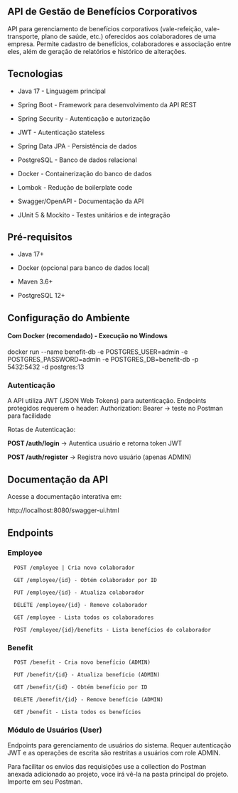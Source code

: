 
## API de Gestão de Benefícios Corporativos
API para gerenciamento de benefícios corporativos (vale-refeição, vale-transporte, plano de saúde, etc.) oferecidos aos colaboradores de uma empresa. Permite cadastro de benefícios, colaboradores e associação entre eles, além de geração de relatórios e histórico de alterações.
## Tecnologias

- Java 17 - Linguagem principal

- Spring Boot - Framework para desenvolvimento da API REST

- Spring Security - Autenticação e autorização

- JWT - Autenticação stateless

- Spring Data JPA - Persistência de dados

- PostgreSQL - Banco de dados relacional

- Docker - Containerização do banco de dados

- Lombok - Redução de boilerplate code

- Swagger/OpenAPI - Documentação da API

- JUnit 5 & Mockito - Testes unitários e de integração


## Pré-requisitos
- Java 17+

- Docker (opcional para banco de dados local)

- Maven 3.6+

- PostgreSQL 12+
## Configuração do Ambiente
#### Com Docker (recomendado) - Execução no Windows
docker run --name benefit-db -e POSTGRES_USER=admin -e POSTGRES_PASSWORD=admin -e POSTGRES_DB=benefit-db -p 5432:5432 -d postgres:13

### Autenticação
A API utiliza JWT (JSON Web Tokens) para autenticação. Endpoints protegidos requerem o header: Authorization: Bearer <token>  -> teste no Postman para facilidade

Rotas de Autenticação: 

**POST /auth/login** -> Autentica usuário e retorna token JWT

**POST /auth/register** -> Registra novo usuário (apenas ADMIN)
## Documentação da API
Acesse a documentação interativa em:

http://localhost:8080/swagger-ui.html


## Endpoints

### Employee

```http
  POST /employee | Cria novo colaborador
```
```http
  GET /employee/{id} - Obtém colaborador por ID
```
```http
  PUT /employee/{id} - Atualiza colaborador
```
```http
  DELETE /employee/{id} - Remove colaborador
```
```http
  GET /employee - Lista todos os colaboradores
```
```http
  POST /employee/{id}/benefits - Lista benefícios do colaborador
```
### Benefit 
```http
  POST /benefit - Cria novo benefício (ADMIN)
```
```http
  PUT /benefit/{id} - Atualiza benefício (ADMIN)
```
```http
  GET /benefit/{id} - Obtém benefício por ID
```
```http
  DELETE /benefit/{id} - Remove benefício (ADMIN)
```
```http
  GET /benefit - Lista todos os benefícios
```
### Módulo de Usuários (User)
Endpoints para gerenciamento de usuários do sistema. Requer autenticação JWT e as operações de escrita são restritas a usuários com role ADMIN.

Para facilitar os envios das requisições use a collection do Postman anexada adicionado ao projeto, voce irá vê-la na pasta principal do projeto. Importe em seu Postman.

